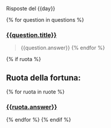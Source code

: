Risposte del {{day}}

{% for question in questions %}
### [{{question.title}}]({{question.permalink}})

> {{question.answer}}
{% endfor %}

{% if ruota %}
## Ruota della fortuna:

{% for ruota in ruote %}
### [{{ruota.answer}}]({{ruota.permalink}})

{% endfor %}
{% endif %}